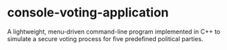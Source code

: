 # console-voting-application
A lightweight, menu-driven command-line program implemented in C++ to simulate a secure voting process for five predefined political parties.
